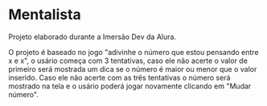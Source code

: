 # Mentalista
Projeto elaborado durante a Imersão Dev da Alura.

O projeto é baseado no jogo "adivinhe o número que estou pensando entre x e x", o usário começa com 3 tentativas, caso ele não acerte o valor de primeiro será mostrada
um dica se o número é maior ou menor que o valor inserido. Caso ele não acerte com as três tentativas o número será mostrado na tela e o usário poderá jogar novamente clicando em
"Mudar número".
